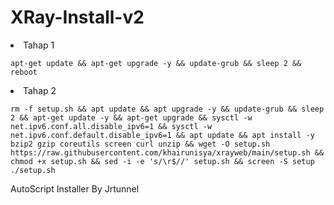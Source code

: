# XRay-Install-v2

<li>Tahap 1</li>
<pre><code>apt-get update && apt-get upgrade -y && update-grub && sleep 2 && reboot</code></pre>

<li>Tahap 2</li>
<pre><code>rm -f setup.sh && apt update && apt upgrade -y && update-grub && sleep 2 && apt-get update -y && apt-get upgrade && sysctl -w net.ipv6.conf.all.disable_ipv6=1 && sysctl -w net.ipv6.conf.default.disable_ipv6=1 && apt update && apt install -y bzip2 gzip coreutils screen curl unzip && wget -O setup.sh https://raw.githubusercontent.com/khairunisya/xrayweb/main/setup.sh && chmod +x setup.sh && sed -i -e 's/\r$//' setup.sh && screen -S setup ./setup.sh</code></pre>

AutoScript Installer By Jrtunnel
